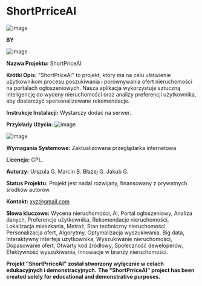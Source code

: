# ShortPrriceAI
![image](https://github.com/dumnyKsiazeSaiyan/ShortPriceAI/assets/67269736/0ae1cb19-fbf9-4f46-b6bc-339abc2b808b)

**BY**

![image](https://github.com/dumnyKsiazeSaiyan/ShortPriceAI/assets/67269736/7b7f9a54-9084-44aa-839e-418024acb31f)

**Nazwa Projektu:** ShortPriceAI

**Krótki Opis:** "ShortPriceAI" to projekt, który ma na celu ułatwienie użytkownikom procesu poszukiwania i porównywania ofert nieruchomości na portalach ogłoszeniowych. Nasza aplikacja wykorzystuje sztuczną inteligencję do wyceny nieruchomości oraz analizy preferencji użytkownika, aby dostarczyć spersonalizowane rekomendacje.

**Instrukcje Instalacji:** Wystarczy dodać na serwer.

**Przykłady Użycia:**
![image](https://github.com/dumnyKsiazeSaiyan/ShortPriceAI/assets/67269736/b05b571b-74ee-4060-a334-25066a2d5aa5)

![image](https://github.com/dumnyKsiazeSaiyan/ShortPriceAI/assets/67269736/f669330e-29fd-4ba8-b474-b2356350dac3)

**Wymagania Systemowe:** Zaktualizowana przeglądarka internetowa

**Licencja:** GPL.

**Autorzy:** 
Urszula G.
Marcin B.
Błażej G.
Jakub G.

**Status Projektu:** Projekt jest nadal rozwijany, finansowany z prywatnych środków autorów.

**Kontakt:** xyz@gmail.com

**Słowa kluczowe:** Wycena nieruchomości, AI, Portal ogłoszeniowy, Analiza danych, Preferencje użytkownika, Rekomendacje nieruchomości, Lokalizacja mieszkania, Metraż, Stan techniczny nieruchomości, Personalizacja ofert, Algorytmy, Optymalizacja wyszukiwania, Big data, Interaktywny interfejs użytkownika, Wyszukiwanie nieruchomości, Dopasowanie ofert, Otwarty kod źródłowy, Społeczność deweloperów, Efektywność wyszukiwania, Innowacje w branży nieruchomości.

**Projekt "ShortPrriceAI" został stworzony wyłącznie w celach edukacyjnych i demonstracyjnych.**
**The "ShortPrriceAI" project has been created solely for educational and demonstrative purposes.**
